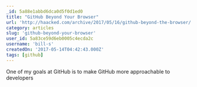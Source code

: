 ```yaml
---
_id: 5a88e1abbd6dca0d5f0d1ed0
title: "GitHub Beyond Your Browser"
url: 'http://haacked.com/archive/2017/05/16/github-beyond-the-browser/'
category: articles
slug: 'github-beyond-your-browser'
user_id: 5a83ce59d6eb0005c4ecda2c
username: 'bill-s'
createdOn: '2017-05-14T04:42:43.000Z'
tags: [github]
---
```


One of my goals at GitHub is to make GitHub more approachable to developers
